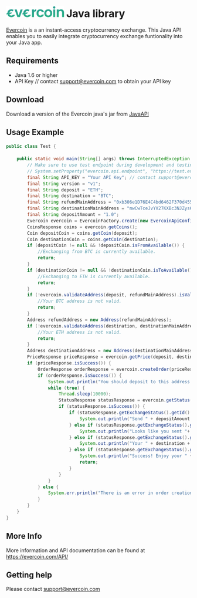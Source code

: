 # <img src="https://raw.githubusercontent.com/Everc0in/JavaAPI/master/evercoin-logo.png" height="30" width="auto" >  Java library

[Evercoin](https://evercoin.com) is a an instant-access cryptocurrency exchange. This Java API enables you to easily integrate cryptocurrency exchange funtionality into your Java app.

## Requirements
- Java 1.6 or higher
- API Key // contact support@evercoin.com to obtain your API key

## Download

Download a version of the Evercoin java's jar from [JavaAPI](https://github.com/Everc0in/Download/raw/master/JavaAPI.jar) 

## Usage Example
```java
public class Test {

    public static void main(String[] args) throws InterruptedException {
        // Make sure to use test endpoint during development and testing.
        // System.setProperty("evercoin.api.endpoint", "https://test.evercoin.com/");
        final String API_KEY = "Your API Key"; // contact support@evercoin.com to obtain yours
        final String version = "v1";
        final String deposit = "ETH";
        final String destination = "BTC";
        final String refundMainAddress = "0xb306e1D76E4C4bd6462F370d4551F842eB4fFcad";
        final String destinationMainAddress = "mwCwTceJvYV27KXBc3NJZys6CjsgsoeHmf";
        final String depositAmount = "1.0";
        Evercoin evercoin = EvercoinFactory.create(new EvercoinApiConfig(API_KEY, version));
        CoinsResponse coins = evercoin.getCoins();
        Coin depositCoin = coins.getCoin(deposit);
        Coin destinationCoin = coins.getCoin(destination);
        if (depositCoin != null && !depositCoin.isFromAvailable()) {
            //Exchanging from BTC is currently available.
            return;
        }
        if (destinationCoin != null && !destinationCoin.isToAvailable()) {
            //Exchanging to ETH is currently available.
            return;
        }
        if (!evercoin.validateAddress(deposit, refundMainAddress).isValid()) {
            //Your BTC address is not valid.
            return;
        }
        Address refundAddress = new Address(refundMainAddress);
        if (!evercoin.validateAddress(destination, destinationMainAddress).isValid()) {
            //Your ETH address is not valid.
            return;
        }
        Address destinationAddress = new Address(destinationMainAddress);
        PriceResponse priceResponse = evercoin.getPrice(deposit, destination, new BigDecimal(depositAmount), null);
        if (priceResponse.isSuccess()) {
            OrderResponse orderResponse = evercoin.createOrder(priceResponse, refundAddress, destinationAddress);
            if (orderResponse.isSuccess()) {
                System.out.println("You should deposit to this address: " + orderResponse.getDepositAddress().getMainAddress());
                while (true) {
                    Thread.sleep(10000);
                    StatusResponse statusResponse = evercoin.getStatus(orderResponse.getOrderId());
                    if (statusResponse.isSuccess()) {
                        if (statusResponse.getExchangeStatus().getId() == Status.Awaiting_Deposit.getId()) {
                            System.out.println("Send " + depositAmount + " " + deposit + " to the " + orderResponse.getDepositAddress().getMainAddress());
                        } else if (statusResponse.getExchangeStatus().getId() == Status.Awaiting_Confirm.getId()) {
                            System.out.println("Looks like you sent "+ deposit + ". Waiting for confirmation on the blockchain.");
                        } else if (statusResponse.getExchangeStatus().getId() == Status.Awaiting_Exchange.getId()) {
                            System.out.println("Your " + destination + " is on the way.");
                        } else if (statusResponse.getExchangeStatus().getId() == Status.All_Done.getId()) {
                            System.out.println("Success! Enjoy your " + destination);
                            return;
                        }
                    }
                }
            } else {
                System.err.println("There is an error in order creation: " + orderResponse.getError());
            }
        }
    }
}
```
## More Info

More information and API documentation can be found at https://evercoin.com/API/

## Getting help

Please contact support@evercoin.com
